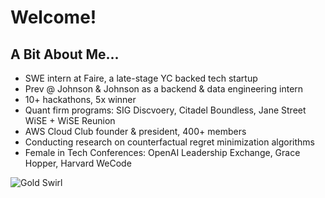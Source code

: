 # Welcome!

## A Bit About Me...
- SWE intern at Faire, a late-stage YC backed tech startup
- Prev @ Johnson & Johnson as a backend & data engineering intern
- 10+ hackathons, 5x winner
- Quant firm programs: SIG Discvoery, Citadel Boundless, Jane Street WiSE + WiSE Reunion
- AWS Cloud Club founder & president, 400+ members
- Conducting research on counterfactual regret minimization algorithms
- Female in Tech Conferences: OpenAI Leadership Exchange, Grace Hopper, Harvard WeCode

![Gold Swirl](./main/image-removebg-preview.png)
